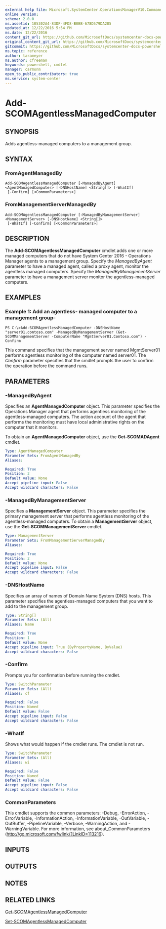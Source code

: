 ```yaml
---
external help file: Microsoft.SystemCenter.OperationsManagerV10.Commands.dll-Help.xml
online version: 
schema: 2.0.0
ms.assetid: 105302A4-83DF-4FD8-B0BB-678D579DA205
updated_at: 12/22/2016 5:54 PM
ms.date: 12/22/2016
content_git_url: https://github.com/MicrosoftDocs/systemcenter-docs-powershell/blob/live/systemcenter-cmdlets/SystemCenter2016/OperationsManager/vlatest/Add-SCOMAgentlessManagedComputer.md
original_content_git_url: https://github.com/MicrosoftDocs/systemcenter-docs-powershell/blob/live/systemcenter-cmdlets/SystemCenter2016/OperationsManager/vlatest/Add-SCOMAgentlessManagedComputer.md
gitcommit: https://github.com/MicrosoftDocs/systemcenter-docs-powershell/blob/17c3a51bd892aad46c731d9f381f0704b4815004/systemcenter-cmdlets/SystemCenter2016/OperationsManager/vlatest/Add-SCOMAgentlessManagedComputer.md
ms.topic: reference
author: tarameyer
ms.author: cfreeman
keywords: powershell, cmdlet
manager: carmonm
open_to_public_contributors: true
ms.service: system-center
---
```


# Add-SCOMAgentlessManagedComputer

## SYNOPSIS
Adds agentless-managed computers to a management group.

## SYNTAX

### FromAgentManagedBy
```
Add-SCOMAgentlessManagedComputer [-ManagedByAgent] <AgentManagedComputer> [-DNSHostName] <String[]> [-WhatIf]
 [-Confirm] [<CommonParameters>]
```

### FromManagementServerManagedBy
```
Add-SCOMAgentlessManagedComputer [-ManagedByManagementServer] <ManagementServer> [-DNSHostName] <String[]>
 [-WhatIf] [-Confirm] [<CommonParameters>]
```

## DESCRIPTION
The **Add-SCOMAgentlessManagedComputer** cmdlet adds one or more managed computers that do not have System Center 2016 - Operations Manager agents to a management group.
Specify the *ManagedByAgent* parameter to have a managed agent, called a proxy agent, monitor the agentless managed computers.
Specify the *ManagedByManagementServer* parameter to have a management server monitor the agentless-managed computers.

## EXAMPLES

### Example 1: Add an agentless- managed computer to a management group-
```
PS C:\>Add-SCOMAgentlessManagedComputer -DNSHostName "server01.contoso.com" -ManagedByManagementServer (Get-SCOMManagementServer -ComputerName "MgmtServer01.Contoso.com") -Confirm
```

This command specifies that the management server named MgmtServer01 performs agentless monitoring of the computer named server01.
The *Confirm* parameter specifies that the cmdlet prompts the user to confirm the operation before the command runs.

## PARAMETERS

### -ManagedByAgent
Specifies an **AgentManagedComputer** object.
This parameter specifies the Operations Manager agent that performs agentless monitoring of the agentless-managed computers.
The action account of the agent that performs the monitoring must have local administrative rights on the computer that it monitors.

To obtain an **AgentManagedComputer** object, use the **Get-SCOMADAgent** cmdlet.

```yaml
Type: AgentManagedComputer
Parameter Sets: FromAgentManagedBy
Aliases: 

Required: True
Position: 2
Default value: None
Accept pipeline input: False
Accept wildcard characters: False
```

### -ManagedByManagementServer
Specifies a **ManagementServer** object.
This parameter specifies the primary management server that performs agentless monitoring of the agentless-managed computers.
To obtain a **ManagementServer** object, use the **Get-SCOMManagementServer** cmdlet.

```yaml
Type: ManagementServer
Parameter Sets: FromManagementServerManagedBy
Aliases: 

Required: True
Position: 2
Default value: None
Accept pipeline input: False
Accept wildcard characters: False
```

### -DNSHostName
Specifies an array of names of Domain Name System (DNS) hosts.
This parameter specifies the agentless-managed computers that you want to add to the management group.

```yaml
Type: String[]
Parameter Sets: (All)
Aliases: Name

Required: True
Position: 1
Default value: None
Accept pipeline input: True (ByPropertyName, ByValue)
Accept wildcard characters: False
```

### -Confirm
Prompts you for confirmation before running the cmdlet.

```yaml
Type: SwitchParameter
Parameter Sets: (All)
Aliases: cf

Required: False
Position: Named
Default value: False
Accept pipeline input: False
Accept wildcard characters: False
```

### -WhatIf
Shows what would happen if the cmdlet runs.
The cmdlet is not run.

```yaml
Type: SwitchParameter
Parameter Sets: (All)
Aliases: wi

Required: False
Position: Named
Default value: False
Accept pipeline input: False
Accept wildcard characters: False
```

### CommonParameters
This cmdlet supports the common parameters: -Debug, -ErrorAction, -ErrorVariable, -InformationAction, -InformationVariable, -OutVariable, -OutBuffer, -PipelineVariable, -Verbose, -WarningAction, and -WarningVariable. For more information, see about_CommonParameters (http://go.microsoft.com/fwlink/?LinkID=113216).

## INPUTS

## OUTPUTS

## NOTES

## RELATED LINKS

[Get-SCOMAgentlessManagedComputer](xref:SystemCenter2016/OperationsManager/vlatest/Get-SCOMAgentlessManagedComputer.md)

[Set-SCOMAgentlessManagedComputer](xref:SystemCenter2016/OperationsManager/vlatest/Set-SCOMAgentlessManagedComputer.md)

